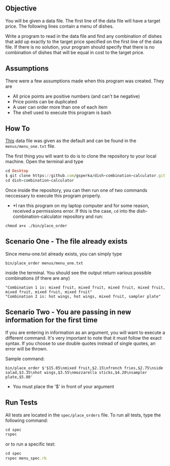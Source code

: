 ## Objective

You will be given a data file. The first line of the data file will have a target price. The following lines contain a menu of dishes.

Write a program to read in the data file and find any combination of dishes that add up exactly to the target price specified on the first line of the data file. If there is no solution, your program should specify that there is no combination of dishes that will be equal in cost to the target price.

## Assumptions

There were a few assumptions made when this program was created. They are
- All price points are positive numbers (and can't be negative)
- Price points can be duplicated
- A user can order more than one of each item
- The shell used to execute this program is bash 

## How To

[This](https://tablexi-prod.s3.amazonaws.com/comfy/cms/files/files/000/000/007/original/menu.txt) data file was given as the default and can be found in the ```menus/menu_one.txt``` file. 
 
The first thing you will want to do is to clone the repository to your local machine. Open the terminal and type
```ruby
cd Desktop
$ git clone https://github.com/gsperka/dish-combination-calculator.git
cd dish-combination-calculator
```
Once inside the repository, you can then run one of two commands neccessary to execute this program properly.

- *I ran this program on my laptop computer and for some reason, received a permissions error. If this is the case, ```cd``` into the dish-combination-calculator repository and run:

```
chmod a+x ./bin/place_order
```

## Scenario One - The file already exists

Since menu-one.txt already exists, you can simply type

```
bin/place_order menus/menu_one.txt
```

inside the terminal. You should see the output return various possible combinations (if there are any)

```
"Combination 1 is: mixed fruit, mixed fruit, mixed fruit, mixed fruit, mixed fruit, mixed fruit, mixed fruit"
"Combination 2 is: hot wings, hot wings, mixed fruit, sampler plate"
```

## Scenario Two - You are passing in new information for the first time

If you are entering in information as an argument, you will want to execute a different command. It's very important to note that it must follow the exact syntax. If you choose to use double quotes instead of single quotes, an error will be thrown.

Sample command:

```
bin/place_order $'$15.05\nmixed fruit,$2.15\nfrench fries,$2.75\nside salad,$3.35\nhot wings,$3.55\nmozzarella sticks,$4.20\nsampler plate,$5.80'
```

- You must place the '$' in front of your argument

## Run Tests

All tests are located in the ```spec/place_orders``` file. To run all tests, type the following command:

```ruby
cd spec
rspec
```

or to run a specific test:

```ruby
cd spec
rspec menu_spec.rb
```

